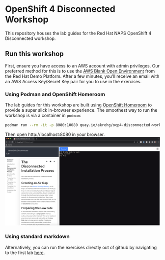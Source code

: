 # OpenShift 4 Disconnected Workshop
This repository houses the lab guides for the Red Hat NAPS OpenShift 4 Disconnected workshop.

## Run this workshop
First, ensure you have access to an AWS account with admin privileges. Our preferred method for this is to use the [AWS Blank Open Environment](https://demo.redhat.com/catalog?item=babylon-catalog-test/sandboxes-gpte.sandbox-open.test&utm_source=webapp&utm_medium=share-link) from the Red Hat Demo Platform. After a few minutes, you'll receive an email with an AWS Access Key/Secret Key pair for you to use in the exercises.

### Using Podman and OpenShift Homeroom
The lab guides for this workshop are built using [OpenShift Homeroom](https://github.com/openshift-homeroom) to provide a super slick in-browser experience. The smoothest way to run the workshop is via a container in `podman`:

```bash
podman run --rm -it -p 8080:10080 quay.io/akrohg/ocp4-disconnected-workshop-dashboard:latest
```

Then open http://localhost:8080 in your browser.
![homeroom](workshop/content/images/homeroom.png)

### Using standard markdown
Alternatively, you can run the exercises directly out of github by navigating to the first lab [here](workshop/content/lab01.md).





